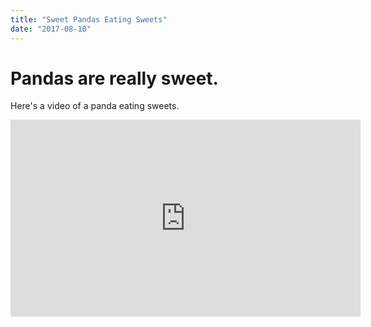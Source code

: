 ```yaml
---
title: "Sweet Pandas Eating Sweets"
date: "2017-08-10"
---
```


# Pandas are really sweet.

Here's a video of a panda eating sweets.

<iframe width="560" height="315" src="https://www.youtube.com/embed/4n0xNbfJLR8" frameborder="0" allowfullscreen></iframe>